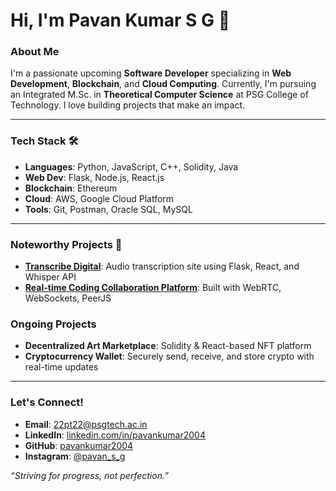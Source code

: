 # Hi, I'm Pavan Kumar S G 👋

### About Me
I'm a passionate upcoming **Software Developer** specializing in **Web Development**, **Blockchain**, and **Cloud Computing**. Currently, I'm pursuing an Integrated M.Sc. in **Theoretical Computer Science** at PSG College of Technology. I love building projects that make an impact.

---

### Tech Stack 🛠️
- **Languages**: Python, JavaScript, C++, Solidity, Java
- **Web Dev**: Flask, Node.js, React.js
- **Blockchain**: Ethereum
- **Cloud**: AWS, Google Cloud Platform
- **Tools**: Git, Postman, Oracle SQL, MySQL

---

### Noteworthy Projects 🚀
- **[Transcribe Digital](https://transcribe.digital/)**: Audio transcription site using Flask, React, and Whisper API
- **[Real-time Coding Collaboration Platform](https://github.com/pavankumar2004/livecoding)**: Built with WebRTC, WebSockets, PeerJS
### Ongoing Projects
- **Decentralized Art Marketplace**: Solidity & React-based NFT platform
- **Cryptocurrency Wallet**: Securely send, receive, and store crypto with real-time updates

---

### Let's Connect!
- **Email**: [22pt22@psgtech.ac.in](mailto:22pt22@psgtech.ac.in)
- **LinkedIn**: [linkedin.com/in/pavankumar2004](https://www.linkedin.com/in/pavankumar-s-g/)
- **GitHub**: [pavankumar2004](https://github.com/pavankumar2004)
- **Instagram**: [@pavan_s_g](https://www.instagram.com/pavan_s_g/)

_“Striving for progress, not perfection.”_
